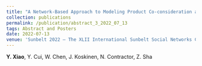 ```yaml
---
title: "A Network-Based Approach to Modeling Product Co-consideration and Choice Relations [[Paper]](/files/abstract3.pdf)"
collection: publications
permalink: /publication/abstract_3_2022_07_13
tags: Abstract and Posters
date: 2022-07-13
venue: 'Sunbelt 2022 – The XLII International Sunbelt Social Networks Conference, July 12-16, 2022, Cairns, Australia.'
---
```

**Y. Xiao**, Y. Cui, W. Chen, J. Koskinen, N. Contractor, Z. Sha
